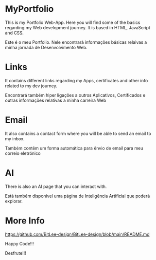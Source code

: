 

# MyPortfolio

This is my Portfolio Web-App. Here you will find some of the basics regarding my Web development journey. It is based in HTML, JavaScript and CSS. 

Este é o meu Portfolio. Nele encontrará informações básicas relaivas a minha jornada de Desenvolvimento Web.

# Links

It contains different links regarding my Apps, certificates and other info related to my dev journey. 

Encontrará também hiper ligações a outros Aplicativos, Certificados e outras informações relativas a minha carreira Web

# Email

It also contains a contact form where you will be able to send an email to my inbox.

Também contêm um forma automática para ênvio de email para meu correio eletrónico

# AI
There is also an AI page that you can interact with.

Está também disponível uma página de Inteligência Artificial que poderá explorar.
# More Info

https://github.com/BitLee-design/BitLee-design/blob/main/README.md

Happy Code!!!

Desfrute!!!



